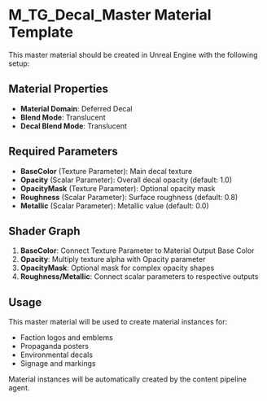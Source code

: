 # M_TG_Decal_Master Material Template

This master material should be created in Unreal Engine with the following setup:

## Material Properties
- **Material Domain**: Deferred Decal
- **Blend Mode**: Translucent
- **Decal Blend Mode**: Translucent

## Required Parameters
- **BaseColor** (Texture Parameter): Main decal texture
- **Opacity** (Scalar Parameter): Overall decal opacity (default: 1.0)
- **OpacityMask** (Texture Parameter): Optional opacity mask
- **Roughness** (Scalar Parameter): Surface roughness (default: 0.8)
- **Metallic** (Scalar Parameter): Metallic value (default: 0.0)

## Shader Graph
1. **BaseColor**: Connect Texture Parameter to Material Output Base Color
2. **Opacity**: Multiply texture alpha with Opacity parameter
3. **OpacityMask**: Optional mask for complex opacity shapes
4. **Roughness/Metallic**: Connect scalar parameters to respective outputs

## Usage
This master material will be used to create material instances for:
- Faction logos and emblems
- Propaganda posters
- Environmental decals
- Signage and markings

Material instances will be automatically created by the content pipeline agent.
